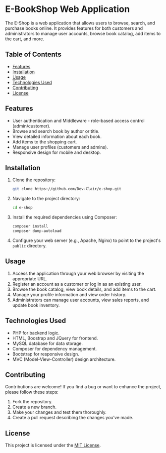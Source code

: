 # E-BookShop Web Application

The E-Shop is a web application that allows users to browse, search, and purchase books online. It provides features for both customers and administrators to manage user accounts, browse book catalog, add items to the cart, and more.

## Table of Contents

- [Features](#features)
- [Installation](#installation)
- [Usage](#usage)
- [Technologies Used](#technologies-used)
- [Contributing](#contributing)
- [License](#license)

## Features

- User authentication and Middleware - role-based access control (admin/customer).
- Browse and search book by author or title.
- View detailed information about each book.
- Add items to the shopping cart.
- Manage user profiles (customers and admins).
- Responsive design for mobile and desktop.

## Installation

1. Clone the repository:
   ```bash
   git clone https://github.com/Dev-Clair/e-shop.git
   ```
2. Navigate to the project directory:
   ```bash
   cd e-shop
   ```
3. Install the required dependencies using Composer:
   ```bash
   composer install
   composer dump-autoload
   ```
4. Configure your web server (e.g., Apache, Nginx) to point to the project's `public` directory.

## Usage

1. Access the application through your web browser by visiting the appropriate URL.
2. Register an account as a customer or log in as an existing user.
3. Browse the book catalog, view book details, and add items to the cart.
4. Manage your profile information and view order history.
5. Administrators can manage user accounts, view sales reports, and update book inventory.

## Technologies Used

- PHP for backend logic.
- HTML, Boostrap and JQuery for frontend.
- MySQL database for data storage.
- Composer for dependency management.
- Bootstrap for responsive design.
- MVC (Model-View-Controller) design architecture.

## Contributing

Contributions are welcome! If you find a bug or want to enhance the project, please follow these steps:

1. Fork the repository.
2. Create a new branch.
3. Make your changes and test them thoroughly.
4. Create a pull request describing the changes you've made.

## License

This project is licensed under the [MIT License](LICENSE).
